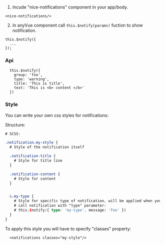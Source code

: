 1. Incude "nice-notifications" component in your app/body.
```vue
<nice-notifications/>
```

2. In anyVue component call `this.$notify(params)` fuction to show notification.
```vue
this.$notify({
  ...
});
```

### Api

```
  this.$notify({
    group: 'foo',
    type: 'warning',
    title: 'This is title',
    text: 'This is <b> content </b>'
  })
```

### Style
You can write your own css styles for notifications:

Structure:

```scss
# SCSS:

.notification.my-style {
  # Style of the notification itself

  .notification-title {
    # Style for title line
  }

  .notification-content {
    # Style for content
  }


  &.my-type {
    # Style for specific type of notification, will be applied when you
    # call notification with "type" parameter:
    # this.$notify({ type: 'my-type', message: 'Foo' })
  }
}
```
To apply this style you will have to specify "classes" property:

```vue
  <notifications classes="my-style"/>
```
